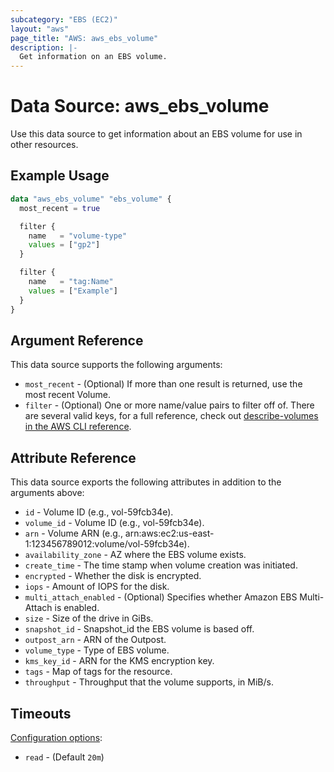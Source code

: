 ```yaml
---
subcategory: "EBS (EC2)"
layout: "aws"
page_title: "AWS: aws_ebs_volume"
description: |-
  Get information on an EBS volume.
---
```


# Data Source: aws_ebs_volume

Use this data source to get information about an EBS volume for use in other
resources.

## Example Usage

```terraform
data "aws_ebs_volume" "ebs_volume" {
  most_recent = true

  filter {
    name   = "volume-type"
    values = ["gp2"]
  }

  filter {
    name   = "tag:Name"
    values = ["Example"]
  }
}
```

## Argument Reference

This data source supports the following arguments:

* `most_recent` - (Optional) If more than one result is returned, use the most
recent Volume.
* `filter` - (Optional) One or more name/value pairs to filter off of. There are
several valid keys, for a full reference, check out
[describe-volumes in the AWS CLI reference][1].

## Attribute Reference

This data source exports the following attributes in addition to the arguments above:

* `id` - Volume ID (e.g., vol-59fcb34e).
* `volume_id` - Volume ID (e.g., vol-59fcb34e).
* `arn` - Volume ARN (e.g., arn:aws:ec2:us-east-1:123456789012:volume/vol-59fcb34e).
* `availability_zone` - AZ where the EBS volume exists.
* `create_time` - The time stamp when volume creation was initiated.
* `encrypted` - Whether the disk is encrypted.
* `iops` - Amount of IOPS for the disk.
* `multi_attach_enabled` - (Optional) Specifies whether Amazon EBS Multi-Attach is enabled.
* `size` - Size of the drive in GiBs.
* `snapshot_id` - Snapshot_id the EBS volume is based off.
* `outpost_arn` - ARN of the Outpost.
* `volume_type` - Type of EBS volume.
* `kms_key_id` - ARN for the KMS encryption key.
* `tags` - Map of tags for the resource.
* `throughput` - Throughput that the volume supports, in MiB/s.

## Timeouts

[Configuration options](https://developer.hashicorp.com/terraform/language/resources/syntax#operation-timeouts):

- `read` - (Default `20m`)

[1]: http://docs.aws.amazon.com/cli/latest/reference/ec2/describe-volumes.html
